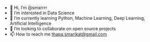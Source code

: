 - 👋 Hi, I’m @smarrrr
- 👀 I’m interested in Data Science
- 🌱 I’m currently learning Python, Machine Learning, Deep Learning, Artificial Intelligence
- 💞️ I’m looking to collaborate on open source projects
- 📫 How to reach me thapa.smarikat@gmail.com

<!---
smarrrr/smarrrr is a ✨ special ✨ repository because its `README.md` (this file) appears on your GitHub profile.
You can click the Preview link to take a look at your changes.
--->
